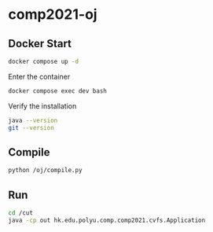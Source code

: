 # comp2021-oj


## Docker Start
```bash
docker compose up -d
```

Enter the container
```bash
docker compose exec dev bash
```

Verify the installation
```bash
java --version
git --version
```

## Compile

```bash
python /oj/compile.py
```


## Run
```bash
cd /cut
java -cp out hk.edu.polyu.comp.comp2021.cvfs.Application
```
